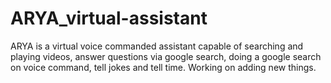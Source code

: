 # ARYA_virtual-assistant
ARYA is a virtual voice commanded assistant capable of searching and playing videos, answer questions via google search, doing a google search on voice command, tell jokes and tell time. Working on adding new things.


